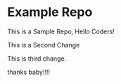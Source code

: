 # Example Repo 
This is a Sample Repo, Hello Coders!

This is a Second Change

This is third change.

thanks baby!!!!
